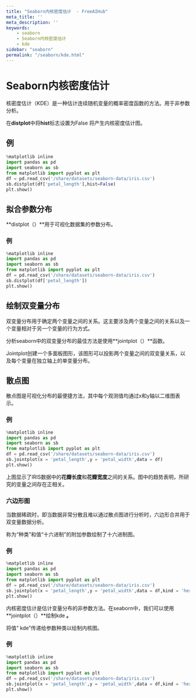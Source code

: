 ```yaml
---
title: "Seaborn内核密度估计  - FreeAIHub"
meta_title: ''
meta_description: ''
keywords: 
    - seaborn
    - Seaborn内核密度估计 
    - kde
sidebar: "seaborn"
permalink: "/seaborn/kde.html"
---
```

# Seaborn内核密度估计

核密度估计（KDE）是一种估计连续随机变量的概率密度函数的方法。用于非参数分析。

在**distplot**中将**hist**标志设置为False 将产生内核密度估计图。

## 例

```python
%matplotlib inline
import pandas as pd
import seaborn as sb
from matplotlib import pyplot as plt
df = pd.read_csv('/share/datasets/seaborn-data/iris.csv')
sb.distplot(df['petal_length'],hist=False)
plt.show()
```


## 拟合参数分布

**distplot（）**用于可视化数据集的参数分布。

### 例

```python
%matplotlib inline
import pandas as pd
import seaborn as sb
from matplotlib import pyplot as plt
df = pd.read_csv('/share/datasets/seaborn-data/iris.csv')
sb.distplot(df['petal_length'])
plt.show()
```


## 绘制双变量分布

双变量分布用于确定两个变量之间的关系。这主要涉及两个变量之间的关系以及一个变量相对于另一个变量的行为方式。

分析seaborn中的双变量分布的最佳方法是使用**jointplot（）**函数。

Jointplot创建一个多面板图形，该图形可以投影两个变量之间的双变量关系，以及每个变量在独立轴上的单变量分布。

## 散点图

散点图是可视化分布的最便捷方法，其中每个观测值均通过x和y轴以二维图表示。

### 例

```python
%matplotlib inline
import pandas as pd
import seaborn as sb
from matplotlib import pyplot as plt
df = pd.read_csv('/share/datasets/seaborn-data/iris.csv')
sb.jointplot(x = 'petal_length',y = 'petal_width',data = df)
plt.show()
```


上图显示了IRIS数据中的**花瓣长度**和**花瓣宽度**之间的关系。图中的趋势表明，所研究的变量之间存在正相关。

### 六边形图

当数据稀疏时，即当数据非常分散且难以通过散点图进行分析时，六边形合并用于双变量数据分析。

称为“种类”和值“十六进制”的附加参数绘制了十六进制图。

### 例

```python
%matplotlib inline
import pandas as pd
import seaborn as sb
from matplotlib import pyplot as plt
df = pd.read_csv('/share/datasets/seaborn-data/iris.csv')
sb.jointplot(x = 'petal_length',y = 'petal_width',data = df,kind = 'hex')
plt.show()
```

内核密度估计是估计变量分布的非参数方法。在seaborn中，我们可以使用**jointplot（）**绘制kde **。**

将值“ kde”传递给参数种类以绘制内核图。

### 例

```python
%matplotlib inline
import pandas as pd
import seaborn as sb
from matplotlib import pyplot as plt
df = pd.read_csv('/share/datasets/seaborn-data/iris.csv')
sb.jointplot(x = 'petal_length',y = 'petal_width',data = df,kind = 'hex')
plt.show()
```
<code class=backend-type backend-type=free></code>
<code class=gatsby-kernelname data-language=python></code>
<script type="text/javascript" src="https://cdn.freeaihub.com/asset/js/cell.js"></script>

